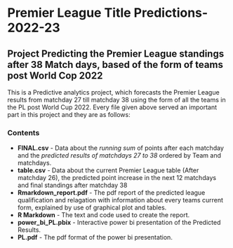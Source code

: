 # Premier League Title Predictions-2022-23
## Project Predicting the Premier League standings after 38 Match days, based of the form of teams post World Cop 2022

This is a Predictive analytics project, which forecasts the Premier League results from matchday 27 till matchday 38 using the form of all the teams in the PL post World 
Cup 2022. Every file given above served an important part in this project and they are as follows:

### Contents

* **FINAL.csv** - Data about the *running sum* of points after each matchday and the *predicted results of matchdays 27 to 38* ordered by Team and matchdays.
* **table.csv** - Data about the current Premier League table (After matchday 26), the predicted point increase in the next 12 matchdays and final standings after matchday 38
* **Rmarkdown_report.pdf** - The pdf report of the predicted league qualification and relagation with information about every teams current form, explained by use of graphical plot and tables.
* **R Markdown** - The text and code used to create the report.
* **power_bi_PL.pbix** - Interactive power bi presentation of the Predicted Results.
* **PL.pdf** - The pdf format of the power bi presentation.

